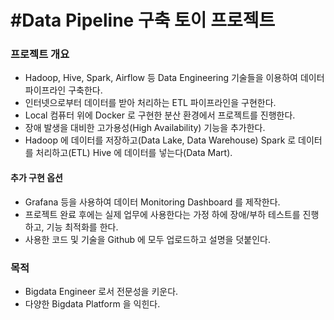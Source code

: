 #Data Pipeline 구축 토이 프로젝트
===========================

### 프로젝트 개요
* Hadoop, Hive, Spark, Airflow 등 Data Engineering 기술들을 이용하여 데이터 파이프라인 구축한다.
* 인터넷으로부터 데이터를 받아 처리하는 ETL 파이프라인을 구현한다.
* Local 컴퓨터 위에 Docker 로 구현한 분산 환경에서 프로젝트를 진행한다.
* 장애 발생을 대비한 고가용성(High Availability) 기능을 추가한다.
* Hadoop 에 데이터를 저장하고(Data Lake, Data Warehouse) Spark 로 데이터를 처리하고(ETL) Hive 에 데이터를 넣는다(Data Mart).

#### 추가 구현 옵션
* Grafana 등을 사용하여 데이터 Monitoring Dashboard 를 제작한다.
* 프로젝트 완료 후에는 실제 업무에 사용한다는 가정 하에 장애/부하 테스트를 진행하고, 기능 최적화를 한다.
* 사용한 코드 및 기술을 Github 에 모두 업로드하고 설명을 덧붙인다.

### 목적
* Bigdata Engineer 로서 전문성을 키운다.
* 다양한 Bigdata Platform 을 익힌다.
